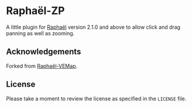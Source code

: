 # Raphaël-ZP

A little plugin for [Raphaël](http://raphaeljs.com/) version 2.1.0 and above to
allow click and drag panning as well as zooming.

## Acknowledgements

Forked from [Raphaël-VEMap](https://github.com/christocracy/raphael-vemap).

## License

Please take a moment to review the license as specified in the `LICENSE` file.
